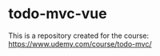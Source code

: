 # todo-mvc-vue

This is a repository created for the course: https://www.udemy.com/course/todo-mvc/
